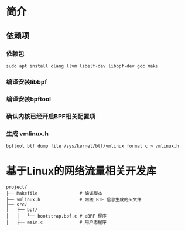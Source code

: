 # 简介



## 依赖项

### 依赖包

```
sudo apt install clang llvm libelf-dev libbpf-dev gcc make
```
### 编译安装libbpf


### 编译安装bpftool 

### 确认内核已经开启BPF相关配置项



### 生成 vmlinux.h

```
bpftool btf dump file /sys/kernel/btf/vmlinux format c > vmlinux.h
```


# 基于Linux的网络流量相关开发库

```
project/
├── Makefile                # 编译脚本
├── vmlinux.h               # 内核 BTF 信息生成的头文件
├── src/
│   ├── bpf/
│   │   └── bootstrap.bpf.c # eBPF 程序
│   ├── main.c              # 用户态程序
```
